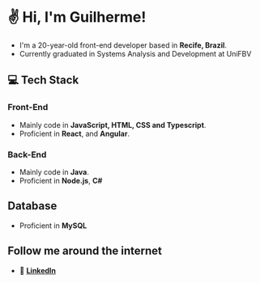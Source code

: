 # ✌ Hi, I'm Guilherme!

- I'm a 20-year-old front-end developer based in **Recife, Brazil**.
- Currently graduated in Systems Analysis and Development at UniFBV

## 💻 Tech Stack

### Front-End
- Mainly code in **JavaScript, HTML, CSS and Typescript**.
- Proficient in **React**, and **Angular**.

### Back-End
- Mainly code in **Java**.
- Proficient in **Node.js**, **C#**

## Database
- Proficient in **MySQL** 

## Follow me around the internet
- 💼 **[LinkedIn](https://www.linkedin.com/in/guilherme-mendes-ferreira/)**
